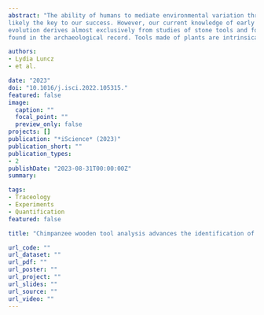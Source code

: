 ```yaml
---
abstract: "The ability of humans to mediate environmental variation through tool use is
likely the key to our success. However, our current knowledge of early cultural
evolution derives almost exclusively from studies of stone tools and fossil bones
found in the archaeological record. Tools made of plants are intrinsically perishable, and as such are almost entirely absent in the early record of human material culture. Modern human societies as well as nonhuman primate species use plant materials for tools far more often than stone, suggesting that current archaeological data are missing a substantial component of ancient technology. Here, we develop methods that quantify internal and external damage pattern in percussive wooden tools of living primates. Our work shows that the inflicted damage is irreversible, potentially persisting throughout fossilization processes. This research presents opportunities to investigate organic artifacts, a significant and highly neglected aspect of technological evolution within the Primate order."

authors:
- Lydia Luncz
- et al.

date: "2023"
doi: "10.1016/j.isci.2022.105315."
featured: false
image:
  caption: ""
  focal_point: ""
  preview_only: false
projects: []
publication: "*iScience* (2023)"
publication_short: ""
publication_types:
- 2
publishDate: "2023-08-31T00:00:00Z"
summary: 

tags:
- Traceology
- Experiments
- Quantification
featured: false

title: "Chimpanzee wooden tool analysis advances the identification of percussive technology"

url_code: ""
url_dataset: ""
url_pdf: ""
url_poster: ""
url_project: ""
url_slides: ""
url_source: ""
url_video: ""
---
```

